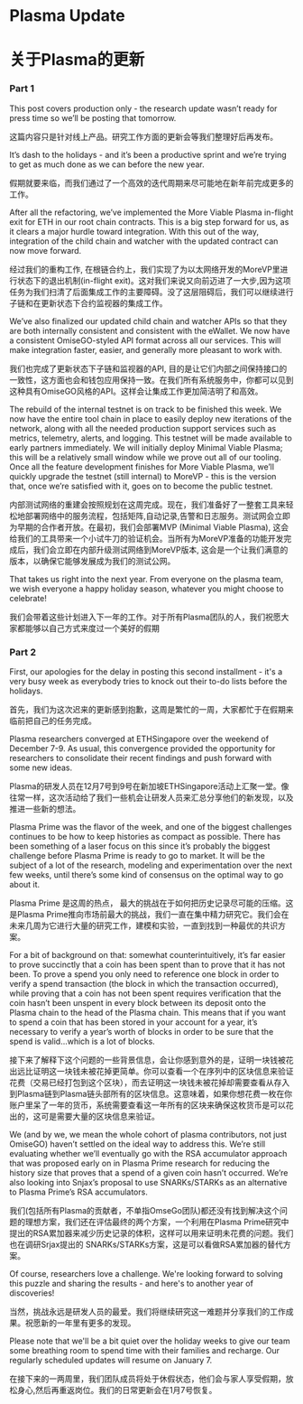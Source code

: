 # Plasma Update

# 关于Plasma的更新

### Part 1

This post covers production only - the research update wasn’t ready for press time so we’ll be posting that tomorrow.

这篇内容只是针对线上产品。研究工作方面的更新会等我们整理好后再发布。

It’s dash to the holidays - and it’s been a productive sprint and we’re trying to get as much done as we can before the new year.

假期就要来临，而我们通过了一个高效的迭代周期来尽可能地在新年前完成更多的工作。

After all the refactoring, we’ve implemented the More Viable Plasma in-flight exit for ETH in our root chain contracts. 
This is a big step forward for us, as it clears a major hurdle toward integration. 
With this out of the way, integration of the child chain and watcher with the updated contract can now move forward.

经过我们的重构工作, 在根链合约上，我们实现了为以太网络开发的MoreVP里进行状态下的退出机制(in-flight exit)。这对我们来说又向前迈进了一大步,因为这项任务为我们扫清了后面集成工作的主要障碍。没了这层阻碍后，我们可以继续进行子链和在更新状态下合约监视器的集成工作。

We’ve also finalized our updated child chain and watcher APIs so that they are both internally consistent and consistent with the eWallet. 
We now have a consistent OmiseGO-styled API format across all our services. This will make integration faster, easier, and generally more 
pleasant to work with.

我们也完成了更新状态下子链和监视器的API, 目的是让它们内部之间保持接口的一致性，这方面也会和钱包应用保持一致。在我们所有系统服务中，你都可以见到这种具有OmiseGO风格的API。这样会让集成工作更加简洁明了和高效。


The rebuild of the internal testnet is on track to be finished this week. We now have the entire tool chain in place to easily 
deploy new iterations of the network, along with all the needed production support services such as metrics, telemetry, alerts, 
and logging. This testnet will be made available to early partners immediately. 
We will initially deploy Minimal Viable Plasma; this will be a relatively small window while we prove out all of our tooling.
Once all the feature development finishes for More Viable Plasma, we’ll quickly upgrade the testnet (still internal) to MoreVP - 
this is the version that, once we’re satisfied with it, goes on to become the public testnet.

内部测试网络的重建会按照规划在这周完成。现在，我们准备好了一整套工具来轻松地部署网络中的服务流程，包括矩阵,自动记录,告警和日志服务。测试网会立即为早期的合作者开放。在最初，我们会部署MVP (Minimal Viable Plasma), 这会给我们的工具带来一个小试牛刀的验证机会。当所有为MoreVP准备的功能开发完成后，我们会立即在内部升级测试网络到MoreVP版本, 这会是一个让我们满意的版本，以确保它能够发展成为我们的测试公网。

That takes us right into the next year. From everyone on the plasma team, we wish everyone a happy holiday season, 
whatever you might choose to celebrate!

我们会带着这些计划进入下一年的工作。对于所有Plasma团队的人，我们祝愿大家都能够以自己方式来度过一个美好的假期

### Part 2

First, our apologies for the delay in posting this second installment - it's a very busy week as everybody tries to knock out their to-do lists before the holidays.

首先，我们为这次迟来的更新感到抱歉，这周是繁忙的一周，大家都忙于在假期来临前把自己的任务完成。

Plasma researchers converged at ETHSingapore over the weekend of December 7-9. As usual, this convergence provided the opportunity for researchers to consolidate their recent findings and push forward with some new ideas.

Plasma的研发人员在12月7号到9号在新加坡ETHSingapore活动上汇聚一堂。像往常一样，这次活动给了我们一些机会让研发人员来汇总分享他们的新发现，以及推进一些新的想法。


Plasma Prime was the flavor of the week, and one of the biggest challenges continues to be how to keep histories as compact as possible. There has been something of a laser focus on this since it’s probably the biggest challenge before Plasma Prime is ready to go to market. It will be the subject of a lot of the research, modeling and experimentation over the next few weeks, until there’s some kind of consensus on the optimal way to go about it.

Plasma Prime 是这周的热点， 最大的挑战在于如何把历史记录尽可能的压缩。这是Plasma Prime推向市场前最大的挑战，我们一直在集中精力研究它。我们会在未来几周为它进行大量的研究工作，建模和实验，一直到找到一种最优的共识方案。

For a bit of background on that: somewhat counterintuitively, it’s far easier to prove succinctly that a coin has been spent than to prove that it has not been. To prove a spend you only need to reference one block in order to verify a spend transaction (the block in which the transaction occurred), while proving that a coin has not been spent requires verification that the coin hasn’t been unspent in every block between its deposit onto the Plasma chain to the head of the Plasma chain. This means that if you want to spend a coin that has been stored in your account for a year, it’s necessary to verify a year’s worth of blocks in order to be sure that the spend is valid...which is a lot of blocks.

接下来了解释下这个问题的一些背景信息，会让你感到意外的是，证明一块钱被花出远比证明这一块钱未被花掉更简单。你可以查看一个在序列中的区块信息来验证花费（交易已经打包到这个区块），而去证明这一块钱未被花掉却需要查看从存入到Plasma链到Plasma链头部所有的区块信息。这意味着，如果你想花费一枚在你账户里呆了一年的货币，系统需要查看这一年所有的区块来确保这枚货币是可以花出的，这可是需要大量的区块信息来验证。


We (and by we, we mean the whole cohort of plasma contributors, not just OmiseGO) haven’t settled on the ideal way to address this. We’re still evaluating whether we’ll eventually go with the RSA accumulator approach that was proposed early on in Plasma Prime research for reducing the history size that proves that a spend of a given coin hasn’t occurred. We’re also looking into Snjax’s proposal to use SNARKs/STARKs as an alternative to Plasma Prime’s RSA accumulators.

我们(包括所有Plasma的贡献者，不单指OmseGo团队)都还没有找到解决这个问题的理想方案，我们还在评估最终的两个方案，一个利用在Plasma Prime研究中提出的RSA累加器来减少历史记录的体积，这样可以用来证明未花费的问题。我们也在调研Srjax提出的 SNARKs/STARKs方案，这是可以看做RSA累加器的替代方案。

Of course, researchers love a challenge. We're looking forward to solving this puzzle and sharing the results - and here's to another year of discoveries!

当然，挑战永远是研发人员的最爱。我们将继续研究这一难题并分享我们的工作成果。祝愿新的一年里有更多的发现。

Please note that we'll be a bit quiet over the holiday weeks to give our team some breathing room to spend time with their families and recharge. Our regularly scheduled updates will resume on January 7.

在接下来的一两周里，我们团队成员将处于休假状态，他们会与家人享受假期，放松身心,然后再重返岗位。我们的日常更新会在1月7号恢复。
